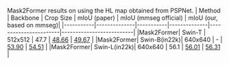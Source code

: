 Mask2Former results on using the HL map obtained from PSPNet.
| Method    | Backbone     | Crop Size | mIoU (paper) | mIoU (mmseg official) | mIoU (our, based on mmseg)|
|-----------|--------------|-----------|--------------|-----------------------|--------------------------|
|Mask2Former| Swin-T       | 512x512   | 47.7         |    [48.66](https://download.openmmlab.com/mmsegmentation/v0.5/mask2former/mask2former_swin-t_8xb2-160k_ade20k-512x512/mask2former_swin-t_8xb2-160k_ade20k-512x512_20221203_234230.json)              | [49.67](20230725_165931.log)                    |
|Mask2Former| Swin-B(in22k)| 640x640   | -            |    [53.90](https://download.openmmlab.com/mmsegmentation/v0.5/mask2former/mask2former_swin-b-in22k-384x384-pre_8xb2-160k_ade20k-640x640/mask2former_swin-b-in22k-384x384-pre_8xb2-160k_ade20k-640x640_20221203_235230.json)              | [54.51](20230724_075547.log)                    |
|Mask2Former| Swin-L(in22k)| 640x640   | 56.1         |    [56.01](https://download.openmmlab.com/mmsegmentation/v0.5/mask2former/mask2former_swin-b-in22k-384x384-pre_8xb2-160k_ade20k-640x640/mask2former_swin-b-in22k-384x384-pre_8xb2-160k_ade20k-640x640_20221203_235230.json)              | [56.31](20230723_221527.log)                    |

